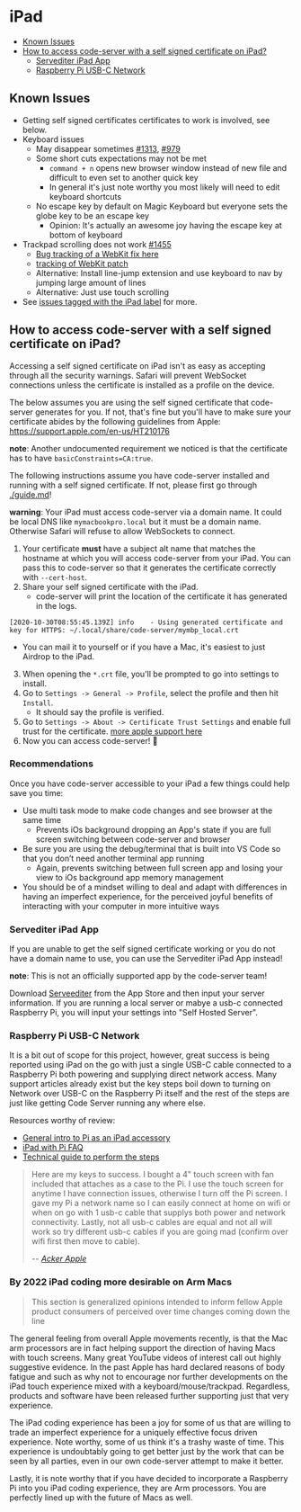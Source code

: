 <!-- START doctoc generated TOC please keep comment here to allow auto update -->
<!-- DON'T EDIT THIS SECTION, INSTEAD RE-RUN doctoc TO UPDATE -->
# iPad

- [Known Issues](#known-issues)
- [How to access code-server with a self signed certificate on iPad?](#how-to-access-code-server-with-a-self-signed-certificate-on-ipad)
  - [Servediter iPad App](#servediter-ipad-app)
  - [Raspberry Pi USB-C Network](#raspberry-pi-usb-c-network)

<!-- END doctoc generated TOC please keep comment here to allow auto update -->

## Known Issues

- Getting self signed certificates certificates to work is involved, see below.
- Keyboard issues
  - May disappear sometimes [#1313](https://github.com/cdr/code-server/issues/1313), [#979](https://github.com/cdr/code-server/issues/979)
  - Some short cuts expectations may not be met
    - `command + n` opens new browser window instead of new file and difficult to even set to another quick key
    - In general it's just note worthy you most likely will need to edit keyboard shortcuts
  - No escape key by default on Magic Keyboard but everyone sets the globe key to be an escape key
    - Opinion: It's actually an awesome joy having the escape key at bottom of keyboard
- Trackpad scrolling does not work [#1455](https://github.com/cdr/code-server/issues/1455)
  - [Bug tracking of a WebKit fix here](https://bugs.webkit.org/show_bug.cgi?id=210071#c13)
  - [tracking of WebKit patch](https://trac.webkit.org/changeset/270712/webkit)
  - Alternative: Install line-jump extension and use keyboard to nav by jumping large amount of lines
  - Alternative: Just use touch scrolling
- See [issues tagged with the iPad label](https://github.com/cdr/code-server/issues?q=is%3Aopen+is%3Aissue+label%3AiPad) for more.

## How to access code-server with a self signed certificate on iPad?

Accessing a self signed certificate on iPad isn't as easy as accepting through all
the security warnings. Safari will prevent WebSocket connections unless the certificate
is installed as a profile on the device.

The below assumes you are using the self signed certificate that code-server
generates for you. If not, that's fine but you'll have to make sure your certificate
abides by the following guidelines from Apple: https://support.apple.com/en-us/HT210176

**note**: Another undocumented requirement we noticed is that the certificate has to have `basicConstraints=CA:true`.

The following instructions assume you have code-server installed and running
with a self signed certificate. If not, please first go through [./guide.md](./guide.md)!

**warning**: Your iPad must access code-server via a domain name. It could be local
DNS like `mymacbookpro.local` but it must be a domain name. Otherwise Safari will
refuse to allow WebSockets to connect.

1. Your certificate **must** have a subject alt name that matches the hostname
   at which you will access code-server from your iPad. You can pass this to code-server
   so that it generates the certificate correctly with `--cert-host`.
2. Share your self signed certificate with the iPad.
   - code-server will print the location of the certificate it has generated in the logs.

```
[2020-10-30T08:55:45.139Z] info    - Using generated certificate and key for HTTPS: ~/.local/share/code-server/mymbp_local.crt
```

- You can mail it to yourself or if you have a Mac, it's easiest to just Airdrop to the iPad.

3. When opening the `*.crt` file, you'll be prompted to go into settings to install.
4. Go to `Settings -> General -> Profile`, select the profile and then hit `Install`.
   - It should say the profile is verified.
5. Go to `Settings -> About -> Certificate Trust Settings` and enable full trust for
   the certificate. [more apple support here](https://support.apple.com/en-us/HT204477)
6. Now you can access code-server! 🍻

### Recommendations

Once you have code-server accessible to your iPad a few things could help save you time:

- Use multi task mode to make code changes and see browser at the same time
  - Prevents iOs background dropping an App's state if you are full screen switching between code-server and browser
- Be sure you are using the debug/terminal that is built into VS Code so that you don’t need another terminal app running
  - Again, prevents switching between full screen app and losing your view to iOs background app memory management
- You should be of a mindset willing to deal and adapt with differences in having an imperfect experience, for the perceived joyful benefits of interacting with your computer in more intuitive ways


### Servediter iPad App

If you are unable to get the self signed certificate working or you do not have a domain
name to use, you can use the Servediter iPad App instead!

**note**: This is not an officially supported app by the code-server team!

Download [Serveediter](https://apps.apple.com/us/app/servediter-for-code-server/id1504491325) from the
App Store and then input your server information. If you are running a local server or mabye a usb-c
connected Raspberry Pi, you will input your settings into "Self Hosted Server".

### Raspberry Pi USB-C Network

It is a bit out of scope for this project, however, great success is being reported using iPad on the go with just a single USB-C cable connected to a Raspberry Pi both powering and supplying direct network access. Many support articles already exist but the key steps boil down to turning on Network over USB-C on the Raspberry Pi itself and the rest of the steps are just like getting Code Server running any where else.

Resources worthy of review:

- [General intro to Pi as an iPad accessory](https://www.youtube.com/watch?v=IR6sDcKo3V8)
- [iPad with Pi FAQ](https://www.youtube.com/watch?v=SPSlyqo5Q2Q)
- [Technical guide to perform the steps](https://www.geeky-gadgets.com/connect-a-raspberry-pi-4-to-an-ipad-pro-21-01-2020/)


> Here are my keys to success. I bought a 4" touch screen with fan included that attaches as a case to the Pi. I use the touch screen for anytime I have connection issues, otherwise I turn off the Pi screen. I gave my Pi a network name so I can easily connect at home on wifi or when on go with 1 usb-c cable that supplys both power and network connectivity. Lastly, not all usb-c cables are equal and not all will work so try different usb-c cables if you are going mad (confirm over wifi first then move to cable).
>
> -- <cite>[Acker Apple](http://github.com/ackerapple/)</cite>

### By 2022 iPad coding more desirable on Arm Macs

> This section is generalized opinions intended to inform fellow Apple product consumers of perceived over time changes coming down the line

The general feeling from overall Apple movements recently, is that the Mac arm processors are in fact helping support the direction of having Macs with touch screens. Many great YouTube videos of interest call out highly suggestive evidence. In the past Apple has hard declared reasons of body fatigue and such as why not to encourage nor further developments on the iPad touch experience mixed with a keyboard/mouse/trackpad. Regardless, products and software have been released further supporting just that very experience.

The iPad coding experience has been a joy for some of us that are willing to trade an imperfect experience for a uniquely effective focus driven experience. Note worthy, some of us think it's a trashy waste of time. This experience is undoubtably going to get better just by the work that can be seen by all parties, even in our own code-server attempt to make it better.

Lastly, it is note worthy that if you have decided to incorporate a Raspberry Pi into you iPad coding experience, they are Arm processors. You are perfectly lined up with the future of Macs as well.
